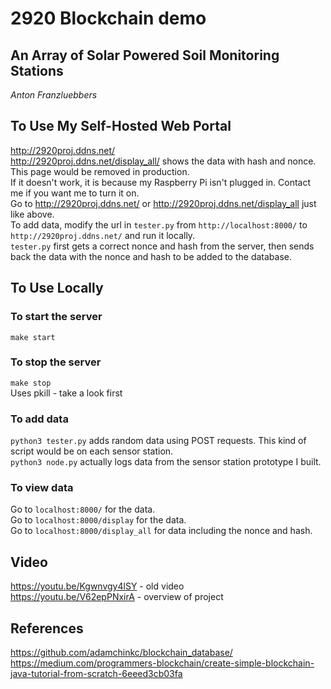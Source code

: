 # 2920 Blockchain demo
## An Array of Solar Powered Soil Monitoring Stations
_Anton Franzluebbers_

## To Use My Self-Hosted Web Portal

http://2920proj.ddns.net/  
http://2920proj.ddns.net/display_all/ shows the data with hash and nonce. This page would be removed in production.  
If it doesn't work, it is because my Raspberry Pi isn't plugged in. Contact me if you want me to turn it on.  
Go to http://2920proj.ddns.net/ or http://2920proj.ddns.net/display_all just like above.  
To add data, modify the url in `tester.py` from `http://localhost:8000/` to `http://2920proj.ddns.net/` and run it locally.  
`tester.py` first gets a correct nonce and hash from the server, then sends back the data with the nonce and hash to be added to the database.

## To Use Locally

### To start the server
`make start`

### To stop the server
`make stop`  
Uses pkill - take a look first

### To add data
`python3 tester.py` adds random data using POST requests. This kind of script would be on each sensor station.  
`python3 node.py` actually logs data from the sensor station prototype I built.  

### To view data
Go to `localhost:8000/` for the data.  
Go to `localhost:8000/display` for the data.  
Go to `localhost:8000/display_all` for data including the nonce and hash.

## Video
https://youtu.be/Kgwnvgy4lSY - old video  
https://youtu.be/V62epPNxirA - overview of project

## References
https://github.com/adamchinkc/blockchain_database/  
https://medium.com/programmers-blockchain/create-simple-blockchain-java-tutorial-from-scratch-6eeed3cb03fa

